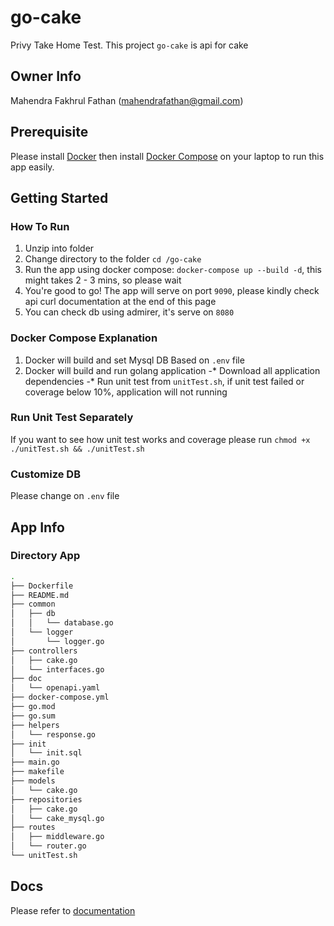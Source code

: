 # go-cake
Privy Take Home Test.
This project `go-cake` is api for cake
## Owner Info
Mahendra Fakhrul Fathan (mahendrafathan@gmail.com)

## Prerequisite
Please install [Docker](docker.com/get-started) then install [Docker Compose](https://docs.docker.com/compose/install/) on your laptop to run this app easily.

## Getting Started
### How To Run
1. Unzip into folder
2. Change directory to the folder `cd /go-cake`
3. Run the app using docker compose: `docker-compose up --build -d`, this might takes 2 - 3 mins, so please wait
5. You're good to go! The app will serve on port `9090`, please kindly check api curl documentation at the end of this page
6. You can check db using admirer, it's serve on `8080`

### Docker Compose Explanation
1. Docker will build and set Mysql DB Based on `.env` file
2. Docker will build and run golang application
-* Download all application dependencies
-* Run unit test from `unitTest.sh`, if unit test failed or coverage below 10%, application will not running

### Run Unit Test Separately
If you want to see how unit test works and coverage please run `chmod +x ./unitTest.sh && ./unitTest.sh`

### Customize DB 
Please change on `.env` file

## App Info
### Directory App
```bash
.
├── Dockerfile
├── README.md
├── common
│   ├── db
│   │   └── database.go
│   └── logger
│       └── logger.go
├── controllers
│   ├── cake.go
│   └── interfaces.go
├── doc
│   └── openapi.yaml
├── docker-compose.yml
├── go.mod
├── go.sum
├── helpers
│   └── response.go
├── init
│   └── init.sql
├── main.go
├── makefile
├── models
│   └── cake.go
├── repositories
│   ├── cake.go
│   └── cake_mysql.go
├── routes
│   ├── middleware.go
│   └── router.go
└── unitTest.sh
```
## Docs
Please refer to [documentation](https://docs.google.com/document/d/1CZ0wUKTVysoUk-h5tuTJF945xrGQaStC-IwUkbCQxu4/edit)
